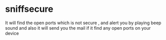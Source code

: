 # sniffsecure
It will find the open ports which is not secure , and alert you by playing beep sound and also it will send you the mail if it find any open ports on your device
